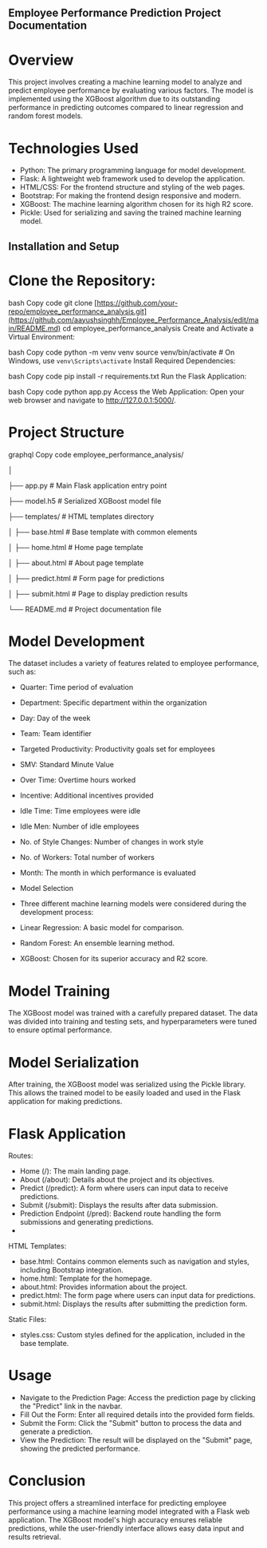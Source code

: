 ## Employee Performance Prediction Project Documentation
# Overview
This project involves creating a machine learning model to analyze and predict employee performance by evaluating various factors. The model is implemented using the XGBoost algorithm due to its outstanding performance in predicting outcomes compared to linear regression and random forest models.

# Technologies Used
- Python: The primary programming language for model development.
- Flask: A lightweight web framework used to develop the application.
- HTML/CSS: For the frontend structure and styling of the web pages.
- Bootstrap: For making the frontend design responsive and modern.
- XGBoost: The machine learning algorithm chosen for its high R2 score.
- Pickle: Used for serializing and saving the trained machine learning model.

## Installation and Setup
# Clone the Repository:

bash
Copy code
git clone [https://github.com/your-repo/employee_performance_analysis.git](https://github.com/aayushsinghh/Employee_Performance_Analysis/edit/main/README.md)
cd employee_performance_analysis
Create and Activate a Virtual Environment:

bash
Copy code
python -m venv venv
source venv/bin/activate  # On Windows, use `venv\Scripts\activate`
Install Required Dependencies:

bash
Copy code
pip install -r requirements.txt
Run the Flask Application:

bash
Copy code
python app.py
Access the Web Application:
Open your web browser and navigate to http://127.0.0.1:5000/.

# Project Structure
graphql
Copy code
employee_performance_analysis/

│

├── app.py                  # Main Flask application entry point

├── model.h5                # Serialized XGBoost model file

├── templates/              # HTML templates directory

│   ├── base.html           # Base template with common elements

│   ├── home.html           # Home page template

│   ├── about.html          # About page template

│   ├── predict.html        # Form page for predictions

│   ├── submit.html         # Page to display prediction results

└── README.md               # Project documentation file


# Model Development
The dataset includes a variety of features related to employee performance, such as:

- Quarter: Time period of evaluation
- Department: Specific department within the organization
- Day: Day of the week
- Team: Team identifier
- Targeted Productivity: Productivity goals set for employees
- SMV: Standard Minute Value
- Over Time: Overtime hours worked
- Incentive: Additional incentives provided
- Idle Time: Time employees were idle
- Idle Men: Number of idle employees
- No. of Style Changes: Number of changes in work style
- No. of Workers: Total number of workers
- Month: The month in which performance is evaluated
- Model Selection
- Three different machine learning models were considered during the development process:

- Linear Regression: A basic model for comparison.
- Random Forest: An ensemble learning method.
- XGBoost: Chosen for its superior accuracy and R2 score.

# Model Training
The XGBoost model was trained with a carefully prepared dataset. The data was divided into training and testing sets, and hyperparameters were tuned to ensure optimal performance.

# Model Serialization
After training, the XGBoost model was serialized using the Pickle library. This allows the trained model to be easily loaded and used in the Flask application for making predictions.

#  Flask Application
Routes:

- Home (/): The main landing page.
- About (/about): Details about the project and its objectives.
- Predict (/predict): A form where users can input data to receive predictions.
- Submit (/submit): Displays the results after data submission.
- Prediction Endpoint (/pred): Backend route handling the form submissions and generating predictions.
- 
HTML Templates:
- base.html: Contains common elements such as navigation and styles, including Bootstrap integration.
- home.html: Template for the homepage.
- about.html: Provides information about the project.
- predict.html: The form page where users can input data for predictions.
- submit.html: Displays the results after submitting the prediction form.

Static Files:
- styles.css: Custom styles defined for the application, included in the base template.
# Usage
- Navigate to the Prediction Page: Access the prediction page by clicking the "Predict" link in the navbar.
- Fill Out the Form: Enter all required details into the provided form fields.
- Submit the Form: Click the "Submit" button to process the data and generate a prediction.
- View the Prediction: The result will be displayed on the "Submit" page, showing the predicted performance.
# Conclusion
This project offers a streamlined interface for predicting employee performance using a machine learning model integrated with a Flask web application. The XGBoost model's high accuracy ensures reliable predictions, while the user-friendly interface allows easy data input and results retrieval.
